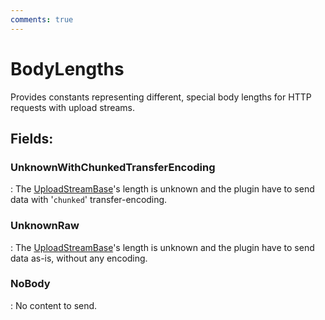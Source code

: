 ```yaml
---
comments: true
---
```

# BodyLengths

Provides constants representing different, special body lengths for HTTP requests with upload streams. 

## **Fields**:
### **UnknownWithChunkedTransferEncoding**
: The [UploadStreamBase](UploadStreamBase.md)'s length is unknown and the plugin have to send data with '`chunked`' transfer-encoding. 
### **UnknownRaw**
: The [UploadStreamBase](UploadStreamBase.md)'s length is unknown and the plugin have to send data as-is, without any encoding. 
### **NoBody**
: No content to send. 